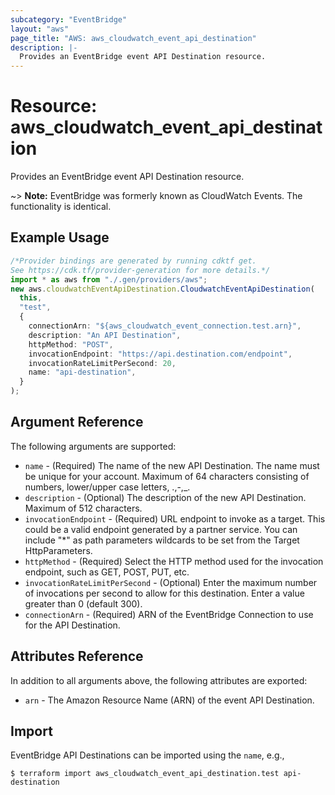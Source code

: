 ```yaml
---
subcategory: "EventBridge"
layout: "aws"
page_title: "AWS: aws_cloudwatch_event_api_destination"
description: |-
  Provides an EventBridge event API Destination resource.
---
```


# Resource: aws\_cloudwatch\_event\_api\_destination

Provides an EventBridge event API Destination resource.

\~> **Note:** EventBridge was formerly known as CloudWatch Events. The functionality is identical.

## Example Usage

```typescript
/*Provider bindings are generated by running cdktf get.
See https://cdk.tf/provider-generation for more details.*/
import * as aws from "./.gen/providers/aws";
new aws.cloudwatchEventApiDestination.CloudwatchEventApiDestination(
  this,
  "test",
  {
    connectionArn: "${aws_cloudwatch_event_connection.test.arn}",
    description: "An API Destination",
    httpMethod: "POST",
    invocationEndpoint: "https://api.destination.com/endpoint",
    invocationRateLimitPerSecond: 20,
    name: "api-destination",
  }
);

```

## Argument Reference

The following arguments are supported:

* `name` - (Required) The name of the new API Destination. The name must be unique for your account. Maximum of 64 characters consisting of numbers, lower/upper case letters, .,-,\_.
* `description` - (Optional) The description of the new API Destination. Maximum of 512 characters.
* `invocationEndpoint` - (Required) URL endpoint to invoke as a target. This could be a valid endpoint generated by a partner service. You can include "\*" as path parameters wildcards to be set from the Target HttpParameters.
* `httpMethod` - (Required) Select the HTTP method used for the invocation endpoint, such as GET, POST, PUT, etc.
* `invocationRateLimitPerSecond` - (Optional) Enter the maximum number of invocations per second to allow for this destination. Enter a value greater than 0 (default 300).
* `connectionArn` - (Required) ARN of the EventBridge Connection to use for the API Destination.

## Attributes Reference

In addition to all arguments above, the following attributes are exported:

* `arn` - The Amazon Resource Name (ARN) of the event API Destination.

## Import

EventBridge API Destinations can be imported using the `name`, e.g.,

```console
$ terraform import aws_cloudwatch_event_api_destination.test api-destination
```
